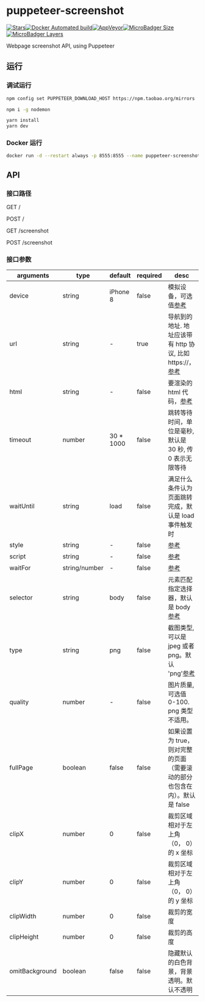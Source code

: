 # puppeteer-screenshot

[![Stars](https://img.shields.io/github/stars/arbing/puppeteer-screenshot.svg?label=Stars&style=social)](https://github.com/arbing/puppeteer-screenshot)[![Docker Automated build](https://img.shields.io/docker/automated/arbing/puppeteer-screenshot.svg)](https://hub.docker.com/r/arbing/puppeteer-screenshot)[![AppVeyor](https://img.shields.io/appveyor/ci/arbing/puppeteer-screenshot.svg)](https://ci.appveyor.com/project/arbing/puppeteer-screenshot)[![MicroBadger Size](https://img.shields.io/microbadger/image-size/arbing/puppeteer-screenshot.svg)](https://microbadger.com/images/arbing/puppeteer-screenshot)[![MicroBadger Layers](https://img.shields.io/microbadger/layers/arbing/puppeteer-screenshot.svg)](https://microbadger.com/images/arbing/puppeteer-screenshot)

Webpage screenshot API, using Puppeteer

## 运行

### 调试运行

```sh
npm config set PUPPETEER_DOWNLOAD_HOST https://npm.taobao.org/mirrors

npm i -g nodemon

yarn install
yarn dev
```

### Docker 运行

```sh
docker run -d --restart always -p 8555:8555 --name puppeteer-screenshot arbing/puppeteer-screenshot
```

## API

### 接口路径

GET /

POST /

GET /screenshot

POST /screenshot

### 接口参数

| arguments      | type          | default    | required | desc                                                                      |
| -------------- | ------------- | ---------- | -------- | ------------------------------------------------------------------------- |
| device         | string        | iPhone 8   | false    | 模拟设备，可选值[参考][1]                                                 |
| url            | string        | -          | true     | 导航到的地址. 地址应该带有 http 协议, 比如 https://，[参考][2]            |
| html           | string        | -          | false    | 要渲染的 html 代码，[参考][3]                                             |
| timeout        | number        | 30 \* 1000 | false    | 跳转等待时间，单位是毫秒, 默认是 30 秒, 传 0 表示无限等待                 |
| waitUntil      | string        | load       | false    | 满足什么条件认为页面跳转完成，默认是 load 事件触发时                      |
| style          | string        | -          | false    | [参考][4]                                                                 |
| script         | string        | -          | false    | [参考][5]                                                                 |
| waitFor        | string/number | -          | false    | [参考][6]                                                                 |
| selector       | string        | body       | false    | 元素匹配指定选择器，默认是 body[参考][7]                                  |
| type           | string        | png        | false    | 截图类型, 可以是 jpeg 或者 png。默认 'png'[参考][8]                       |
| quality        | number        | -          | false    | 图片质量, 可选值 0-100. png 类型不适用。                                  |
| fullPage       | boolean       | false      | false    | 如果设置为 true，则对完整的页面（需要滚动的部分也包含在内）。默认是 false |
| clipX          | number        | 0          | false    | 裁剪区域相对于左上角（0， 0）的 x 坐标                                    |
| clipY          | number        | 0          | false    | 裁剪区域相对于左上角（0， 0）的 y 坐标                                    |
| clipWidth      | number        | 0          | false    | 裁剪的宽度                                                                |
| clipHeight     | number        | 0          | false    | 裁剪的高度                                                                |
| omitBackground | boolean       | false      | false    | 隐藏默认的白色背景，背景透明。默认不透明                                  |

[1]: https://github.com/GoogleChrome/puppeteer/blob/master/DeviceDescriptors.js
[2]: https://zhaoqize.github.io/puppeteer-api-zh_CN/#?show=api-pagegotourl-options
[3]: https://pptr.dev/#?product=Puppeteer&show=api-pagesetcontenthtml-options
[4]: https://zhaoqize.github.io/puppeteer-api-zh_CN/#?show=api-pageaddstyletagoptions
[5]: https://zhaoqize.github.io/puppeteer-api-zh_CN/#?show=api-pageaddscripttagoptions
[6]: https://zhaoqize.github.io/puppeteer-api-zh_CN/#?show=api-pagewaitforselectororfunctionortimeout-options-args
[7]: https://zhaoqize.github.io/puppeteer-api-zh_CN/#?show=api-pageselector
[8]: https://zhaoqize.github.io/puppeteer-api-zh_CN/#?show=api-pagescreenshotoptions
